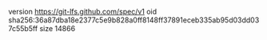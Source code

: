 version https://git-lfs.github.com/spec/v1
oid sha256:36a87dba18e2377c5e9b828a0ff8148ff37891eceb335ab95d03dd037c55b5ff
size 14866
